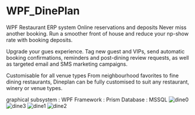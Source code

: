 # WPF_DinePlan
WPF Restaurant ERP system
Online reservations and deposits
Never miss another booking.
Run a smoother front of house and reduce your np-show rate with booking deposits.

Upgrade your gues experience.
Tag new guest and VIPs, send automatic booking confirmations, reminders and post-dining review requests, as well as targeted email and SMS marketing campaigns.

Customisable for all venue types
From neighbourhood favorites to fine dining restaurants, Dineplan can be fully customised to suit any restaurant, winery or venue types.

graphical subsystem : WPF
Framework : Prism
Database : MSSQL
![dine0](https://github.com/Goran-Vukadinovic/WPF_DinePlan/assets/141262654/506ab858-bb4a-49cd-988e-ffd59663f866)
![dine3](https://github.com/Goran-Vukadinovic/WPF_DinePlan/assets/141262654/bbb36b04-1874-417e-8d88-46b341ed9c5c)
![dine1](https://github.com/Goran-Vukadinovic/WPF_DinePlan/assets/141262654/210c0400-f640-4a0e-8e4a-17316d353820)
![dine2](https://github.com/Goran-Vukadinovic/WPF_DinePlan/assets/141262654/81659c49-f42d-45ad-870c-c940d929f36d)
